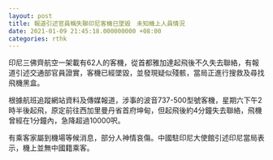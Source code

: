 ```yaml
---
layout: post
title: 報道引述官員稱失聯印尼客機已墜毀　未知機上人員情況
date: 2021-01-09 21:45:18.000000000 +08:00
categories: rthk
---
```


印尼三佛齊航空一架載有62人的客機，從首都雅加達起飛後不久失去聯絡，有報道引述交通部官員證實，客機已經墜毀，並發現疑似殘骸，當局正進行搜救及尋找飛機黑盒。

根據航班追蹤網站資料及傳媒報道，涉事的波音737-500型號客機，星期六下午2時半後起飛，原定前往西加里曼丹省首府坤甸，但起飛後約4分鐘失去聯絡，飛機曾經在1分鐘內，急降超過10000呎。

有乘客家屬到機場等候消息，部分人神情哀傷。中國駐印尼大使館引述印尼當局表示，機上並無中國籍乘客。
